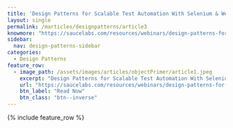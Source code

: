 ```yaml
---
title: 'Design Patterns for Scalable Test Automation With Selenium & WebdriverIO'
layout: single
permalink: /marticles/designpatterns/article3
knowmore: "https://saucelabs.com/resources/webinars/design-patterns-for-scalable-test-automation-with-selenium-webdriverio"
sidebar:
  nav: design-patterns-sidebar
categories:
  - Design Patterns
feature_row:
  - image_path: /assets/images/articles/objectPrimer/article1.jpeg
    excerpt: "Design Patterns for Scalable Test Automation With Selenium & WebdriverIO"
    url: "https://saucelabs.com/resources/webinars/design-patterns-for-scalable-test-automation-with-selenium-webdriverio"
    btn_label: "Read Now"
    btn_class: "btn--inverse"  
---
```


{% include feature_row %}